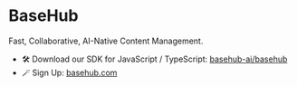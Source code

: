 # BaseHub

Fast, Collaborative, AI-Native Content Management.

- 🛠️ Download our SDK for JavaScript / TypeScript: [basehub-ai/basehub](https://github.com/basehub-ai/basehub)
- 🪄 Sign Up: [basehub.com](https://basehub.com)
